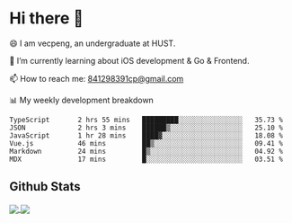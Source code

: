 
# Hi there 👋
😄 I am vecpeng, an undergraduate at HUST.

🌱 I’m currently learning about iOS development & Go & Frontend.

📫 How to reach me: 841298391cp@gmail.com

📊 My weekly development breakdown
<!--START_SECTION:waka-->

```text
TypeScript       2 hrs 55 mins   █████████░░░░░░░░░░░░░░░░   35.73 %
JSON             2 hrs 3 mins    ██████▒░░░░░░░░░░░░░░░░░░   25.10 %
JavaScript       1 hr 28 mins    ████▓░░░░░░░░░░░░░░░░░░░░   18.08 %
Vue.js           46 mins         ██▒░░░░░░░░░░░░░░░░░░░░░░   09.41 %
Markdown         24 mins         █▒░░░░░░░░░░░░░░░░░░░░░░░   04.92 %
MDX              17 mins         █░░░░░░░░░░░░░░░░░░░░░░░░   03.51 %
```

<!--END_SECTION:waka-->

## Github Stats
<a href="https://github.com/anuraghazra/github-readme-stats">
  <img align="center" src="https://github-readme-stats.vercel.app/api?username=vecpeng&count_private=true&hide=stars" />
</a>
<a href="https://github.com/anuraghazra/convoychat">
  <img align="center" src="https://github-readme-stats.vercel.app/api/top-langs/?username=vecpeng&layout=compact" />
</a>
